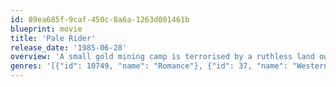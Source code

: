 ```yaml
---
id: 89ea685f-9caf-450c-8a6a-1263d001461b
blueprint: movie
title: 'Pale Rider'
release_date: '1985-06-28'
overview: 'A small gold mining camp is terrorised by a ruthless land owner wanting to take their land. Clint Eastwood arrives riding a pale horse just as a young girl is praying to God to help the miners. He is revealed to be a preacher with mysterious and possible otherworldly origins who teams up with the miners to defeat the land owner and the corrupt sheriff.'
genres: '[{"id": 10749, "name": "Romance"}, {"id": 37, "name": "Western"}]'
---
```

